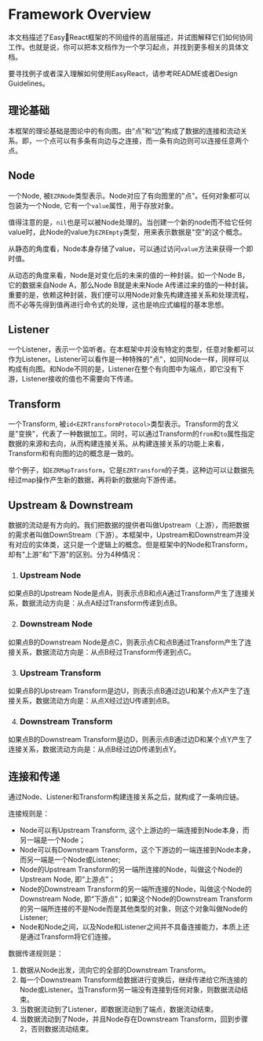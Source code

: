 # Framework Overview

本文档描述了EasyReact框架的不同组件的高层描述，并试图解释它们如何协同工作。也就是说，你可以把本文档作为一个学习起点，并找到更多相关的具体文档。

要寻找例子或者深入理解如何使用EasyReact，请参考README或者Design Guidelines。

## 理论基础

本框架的理论基础是图论中的有向图。由“点”和“边”构成了数据的连接和流动关系。即，一个点可以有多条有向边与之连接，而一条有向边则可以连接任意两个点。

## Node

一个Node, 被`EZRNode`类型表示。Node对应了有向图里的"点"。任何对象都可以包装为一个Node, 它有一个`value`属性，用于存放对象。

值得注意的是，`nil`也是可以被Node处理的。当创建一个新的node而不给它任何value时，此Node的value为`EZREmpty`类型，用来表示数据是"空"的这个概念。

从静态的角度看，Node本身存储了value，可以通过访问`value`方法来获得一个即时值。

从动态的角度来看，Node是对变化后的未来的值的一种封装。如一个Node B，它的数据来自Node A，那么Node B就是未来Node A传递过来的值的一种封装。重要的是，依赖这种封装，我们便可以用Node对象先构建连接关系和处理流程，而不必等先得到值再进行命令式的处理，这也是响应式编程的基本思想。


## Listener

一个Listener，表示一个监听者。在本框架中并没有特定的类型，任意对象都可以作为Listener。Listener可以看作是一种特殊的"点"，如同Node一样，同样可以构成有向图。和Node不同的是，Listener在整个有向图中为端点，即它没有下游，Listener接收的值也不需要向下传递。

## Transform

一个Transform, 被`id<EZRTransformProtocol>`类型表示。Transform的含义是"变换"，代表了一种数据加工。同时，可以通过Transform的`from`和`to`属性指定数据的来源和去向，从而构建连接关系。从构建连接关系的功能上来看，Transform和有向图的边的概念是一致的。

举个例子，如`EZRMapTransform`，它是`EZRTransform`的子类，这种边可以让数据先经过map操作产生新的数据，再将新的数据向下游传递。

## Upstream & Downstream

数据的流动是有方向的。我们把数据的提供者叫做Upstream（上游），而把数据的需求者叫做DownStream（下游）。本框架中，Upstream和Downstream并没有对应的实体类，这只是一个逻辑上的概念。但是框架中的Node和Transform，却有"上游"和"下游"的区别。分为4种情况：

1. ### Upstream Node

如果点B的Upstream Node是点A，则表示点B和点A通过Transform产生了连接关系，数据流动方向是：从点A经过Transform传递到点B。

2. ### Downstream Node

如果点B的Downstream Node是点C，则表示点C和点B通过Transform产生了连接关系，数据流动方向是：从点B经过Transform传递到点C。

3. ### Upstream Transform

如果点B的Upstream Transform是边U，则表示点B通过边U和某个点X产生了连接关系，数据流动方向是：从点X经过边U传递到点B。

4. ### Downstream Transform

如果点B的Downstream Transform是边D，则表示点B通过边D和某个点Y产生了连接关系，数据流动方向是：从点B经过边D传递到点Y。

## 连接和传递

通过Node、Listener和Transform构建连接关系之后，就构成了一条响应链。

连接规则是：

- Node可以有Upstream Transform, 这个上游边的一端连接到Node本身，而另一端是一个Node；
- Node可以有Downstream Transform，这个下游边的一端连接到Node本身，而另一端是一个Node或Listener;
- Node的Upstream Transform的另一端所连接的Node，叫做这个Node的Upstream Node, 即“上游点”；
- Node的Downstream Transform的另一端所连接的Node，叫做这个Node的Downstream Node, 即“下游点”；如果这个Node的Downstream Transform的另一端所连接的不是Node而是其他类型的对象，则这个对象叫做Node的Listener;
- Node和Node之间，以及Node和Listener之间并不具备连接能力，本质上还是通过Transform将它们连接。

数据传递规则是：

1. 数据从Node出发，流向它的全部的Downstream Transform。
3. 每一个Downstream Transform给数据进行变换后，继续传递给它所连接的Node或Listener。当Transform另一端没有连接到任何对象，则数据流动结束。
4. 当数据流动到了Listener，即数据流动到了端点，数据流动结束。
5. 当数据流动到了Node，并且Node存在Downstream Transform，回到步骤2，否则数据流动结束。

